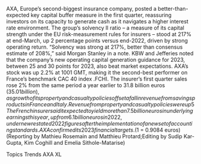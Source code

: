 AXA, Europe’s second-biggest insurance company, posted a better-than-expected key capital buffer measure in the first quarter, reassuring investors on its capacity to generate cash as it navigates a higher interest rate environment.
The group’s solvency II ratio – a measure of its capital strength under the EU risk-measurement rules for insurers – stood at 217% at end-March, up 2 percentage points versus end-2022, driven by strong operating return.
“Solvency was strong at 217%, better than consensus estimate of 208%,” said Morgan Stanley in a note.
KBW and Jefferies noted that the company’s new operating capital generation guidance for 2023, between 25 and 30 points for 2023, also beat market expectations.
AXA’s stock was up 2.2% at 1001 GMT, making it the second-best performer on France’s benchmark CAC 40 index .FCHI.
The insurer’s first quarter sales rose 2% from the same period a year earlier to 31.8 billion euros ($35.01 billion), as growth of its property and casualty policies offset a fall in revenue from savings products in France and Italy.
Revenue from property and casualty policies were up 5%, while life insurance policies fell, dragged down by a 9% drop in premiums in savings-related products.
The French insurer said it expected to yield more than 7.5 billion euros in underlying earnings this year, up from 6.1 billion euros in 2022, under new restated 2022 figures after the implementation of a new set of accounting standards.
AXA confirmed its 2023 financial targets.
($1 = 0.9084 euros)
(Reporting by Mathieu Rosemain and Matthieu Protard;Editing by Sudip Kar-Gupta, Kim Coghill and Emelia Sithole-Matarise)

Topics
Trends
AXA XL
